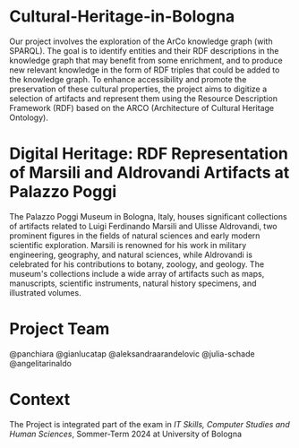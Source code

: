 # Cultural-Heritage-in-Bologna
Our project involves the exploration of the ArCo knowledge graph (with SPARQL). The goal is to identify entities and their RDF descriptions in the knowledge graph that may benefit from some enrichment, and to produce new relevant knowledge in the form of RDF triples that could be added to the knowledge graph. To enhance accessibility and promote the preservation of these cultural properties, the project aims to digitize a selection of artifacts and represent them using the Resource Description Framework (RDF) based on the ARCO (Architecture of Cultural Heritage Ontology). 

# Digital Heritage: RDF Representation of Marsili and Aldrovandi Artifacts at Palazzo Poggi
The Palazzo Poggi Museum in Bologna, Italy, houses significant collections of artifacts related to Luigi Ferdinando Marsili and Ulisse Aldrovandi, two prominent figures in the fields of natural sciences and early modern scientific exploration. Marsili is renowned for his work in military engineering, geography, and natural sciences, while Aldrovandi is celebrated for his contributions to botany, zoology, and geology. The museum's collections include a wide array of artifacts such as maps, manuscripts, scientific instruments, natural history specimens, and illustrated volumes.

# Project Team
@panchiara
@gianlucatap
@aleksandraarandelovic
@julia-schade
@angelitarinaldo

# Context
The Project is integrated part of the exam in _IT Skills, Computer Studies and Human Sciences_,
Sommer-Term 2024 at University of Bologna

